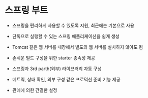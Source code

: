 # 스프링 부트

* 스프링을 편리하게 사용할 수 있도록 지원, 최근에는 기본으로 사용 

* 단독으로 실행할 수 있는 스프링 애플리케이션을 쉽게 생성 

* Tomcat 같은 웹 서버를 내장해서 별도의 웹 서버를 설치하지 않아도 됨 

* 손쉬운 빌드 구성을 위한 starter 종속성 제공 

* 스프링과 3rd parth(외부) 라이브러리 자동 구성 

* 메트릭, 상태 확인, 외부 구성 같은 프로덕션 준비 기능 제공 

* 관례에 의한 간결한 설정

